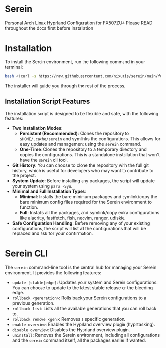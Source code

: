 # Serein
Personal Arch Linux Hyprland Configuration for FX507ZU4
Please READ throughout the docs first before installation
# Installation

To install the Serein environment, run the following command in your terminal:

```bash
bash <(curl -s https://raw.githubusercontent.com/nixuris/serein/main/functions/install.sh)
```

The installer will guide you through the rest of the process.

## Installation Script Features

The installation script is designed to be flexible and safe, with the following features:

*   **Two Installation Modes**:
    *   **Persistent (Recommended)**: Clones the repository to `$HOME/.cache/serein` and symlinks the configurations. This allows for easy updates and management using the `serein` command.
    *   **One-Time**: Clones the repository to a temporary directory and copies the configurations. This is a standalone installation that won't have the `serein` cli tool.
*   **Git History**: You can choose to clone the repository with the full git history, which is useful for developers who may want to contribute to the project.
*   **System Update**: Before installing any packages, the script will update your system using `paru -Syu`.
*   **Minimal and Full Installation Types**:
    *   **Minimal**: Installs the bare minimum packages and symlink/copy the bare minimum config files required for the Serein environment to function.
    *   **Full**: Installs all the packages, and symlink/copy extra configurations like alacritty, fastfetch, fish, neovim, ranger, udiskie.
*   **Safe Configuration Handling**: Before removing any of your existing configurations, the script will list all the configurations that will be replaced and ask for your confirmation.

# Serein CLI

The `serein` command-line tool is the central hub for managing your Serein environment. It provides the following features:

*   `update [stable|edge]`: Updates your system and Serein configurations. You can choose to update to the latest stable release or the bleeding edge.
*   `rollback <generation>`: Rolls back your Serein configurations to a previous generation.
*   `rollback list`: Lists all the available generations that you can roll back to.
*   `rollback remove <gen>`: Removes a specific generation.
*   `enable overview`: Enables the Hyprland overview plugin (hyprtasking).
*   `disable overview`: Disables the Hyprland overview plugin.
*   `uninstall`: Removes the Serein environment, including all configurations and the `serein` command itself, all the packages earlier if wanted.

